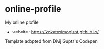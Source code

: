 # online-profile
My online profile

* website : https://koketsoimogiant.github.io/

Template adopted from Divij Gupta's Codepen 